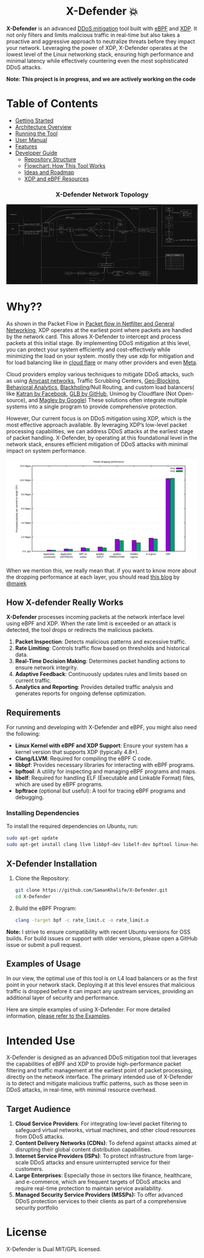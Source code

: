 <h1 align="center"> X-Defender 💥 </h1>

**X-Defender** is an advanced [DDoS mitigation](https://www.cloudflare.com/learning/ddos/ddos-mitigation/#:~:text=DDoS%20mitigation%20refers%20to%20the,%2Dservice%20(DDoS)%20attack.) tool built with [eBPF](https://ebpf.io/) and [XDP](https://www.iovisor.org/technology/xdp). It not only filters and limits malicious traffic in real-time but also takes a proactive and aggressive approach to neutralize threats before they impact your network. Leveraging the power of XDP, X-Defender operates at the lowest level of the Linux networking stack, ensuring high performance and minimal latency while effectively countering even the most sophisticated DDoS attacks.

**Note: This project is in progress, and we are actively working on the code**
# Table of Contents

- [Getting Started](https://github.com/SamanKhalife/X-Defender/blob/main/docs/getting-started.md)
- [Architecture Overview](https://github.com/SamanKhalife/X-Defender/blob/main/docs/architecture.md)
- [Running the Tool](https://github.com/SamanKhalife/X-Defender/blob/main/docs/running.md)
- [User Manual](https://github.com/SamanKhalife/X-Defender/blob/main/docs/user-guide.md)
- [Features](https://github.com/SamanKhalife/X-Defender/blob/main/docs/features.md)
- [Developer Guide](https://github.com/SamanKhalife/X-Defender/blob/main/docs/developer-guide.md)
    - [Repository Structure](https://github.com/SamanKhalife/X-Defender/blob/main/docs/repo-tree.md)
    - [Flowchart: How This Tool Works](https://github.com/SamanKhalife/X-Defender/blob/main/docs/flowchart.md)
    - [Ideas and Roadmap](https://github.com/SamanKhalife/X-Defender/blob/main/docs/Idea.md)
    - [XDP and eBPF Resources](https://github.com/SamanKhalife/X-Defender/blob/main/docs/resources-xdp-ebpf.md)



<h3 align="center"> X-Defender Network Topology </h3>

![alt text](imgs/X-defnder.png "Network Topology")



# Why??
As shown in the Packet Flow in [Packet flow in Netfilter and General Networking](https://upload.wikimedia.org/wikipedia/commons/3/37/Netfilter-packet-flow.svg), XDP operates at the earliest point where packets are handled by the network card. This allows X-Defender to intercept and process packets at this initial stage. By implementing DDoS mitigation at this level, you can protect your system efficiently and cost-effectively while minimizing the load on your system. mostly they use xdp for mitigation and for load balancing like in [cloud flare](https://youtu.be/ZQsbYmdMjnw?t=2685) or many other providers and even [Meta](https://about.meta.com/).

Cloud providers employ various techniques to mitigate DDoS attacks, such as using [Anycast networks](https://en.wikipedia.org/wiki/Anycast), Traffic Scrubbing Centers, [Geo-Blocking](https://en.wikipedia.org/wiki/Geo-blocking), [Behavioral Analytics](https://www.radware.com/blog/ddos-protection/2021/05/behavioral-analytics-how-to-secure-user-experience-under-a-ddos-attack/), [Blackholing](https://www.akamai.com/glossary/what-is-blackhole-routing)/Null Routing, and custom load balancers( like [Katran by Facebook](https://github.com/facebookincubator/katran), [GLB by GitHub](https://github.blog/engineering/glb-director-open-source-load-balancer/), Unimog by Cloudflare (Not Open-source), and [Maglev by Google](https://research.google/pubs/maglev-a-fast-and-reliable-software-network-load-balancer/)) These solutions often integrate multiple systems into a single program to provide comprehensive protection.

However, Our current focus is on DDoS mitigation using XDP, which is the most effective approach available. By leveraging XDP’s low-level packet processing capabilities, we can address DDoS attacks at the earliest stage of packet handling. X-Defender, by operating at this foundational level in the network stack, ensures efficient mitigation of DDoS attacks with minimal impact on system performance.


![alt text](imgs/packet-dropping-performance.png "Packet Dropping performance")

When we mention this, we really mean that. if you want to know more about the dropping performance at each layer, you should read [this blog](https://blog.cloudflare.com/how-to-drop-10-million-packets/) by [@majek](https://github.com/majek)

## How X-defender Really Works

**X-Defender** processes incoming packets at the network interface level using eBPF and XDP. When the rate limit is exceeded or an attack is detected, the tool drops or redirects the malicious packets.

1. **Packet Inspection**: Detects malicious patterns and excessive traffic.
2. **Rate Limiting**: Controls traffic flow based on thresholds and historical data.
3. **Real-Time Decision Making**: Determines packet handling actions to ensure network integrity.
4. **Adaptive Feedback**: Continuously updates rules and limits based on current traffic.
5. **Analytics and Reporting**: Provides detailed traffic analysis and generates reports for ongoing defense optimization.



## Requirements

For running and developing with X-Defender and eBPF, you might also need the following:
- **Linux Kernel with eBPF and XDP Support**: Ensure your system has a kernel version that supports XDP (typically 4.8+).
- **Clang/LLVM**: Required for compiling the eBPF C code.
- **libbpf**: Provides necessary libraries for interacting with eBPF programs.
- **bpftool**: A utility for inspecting and managing eBPF programs and maps.
- **libelf**: Required for handling ELF (Executable and Linkable Format) files, which are used by eBPF programs.
- **bpftrace** (optional but useful): A tool for tracing eBPF programs and debugging.

### Installing Dependencies

To install the required dependencies on Ubuntu, run:

```bash
sudo apt-get update
sudo apt-get install clang llvm libbpf-dev libelf-dev bpftool linux-headers-$(uname -r)
```


## X-Defender Installation

1. Clone the Repository:

    ```bash
    git clone https://github.com/SamanKhalife/X-Defender.git
    cd X-Defender
    ```

2. Build the eBPF Program:

    ```bash
    clang -target bpf -c rate_limit.c -o rate_limit.o
    ```

**Note:** I strive to ensure compatibility with recent Ubuntu versions for OSS builds. For build issues or support with older versions, please open a GitHub issue or submit a pull request.

## Examples of Usage
In our view, the optimal use of this tool is on L4 load balancers or as the first point in your network stack. Deploying it at this level ensures that malicious traffic is dropped before it can impact any upstream services, providing an additional layer of security and performance.

Here are simple examples of using X-Defender. For more detailed information, [please refer to the Examples](https://github.com/SamanKhalife/X-Defender/blob/main/docs/examples.md).


# Intended Use
X-Defender is designed as an advanced DDoS mitigation tool that leverages the capabilities of eBPF and XDP to provide high-performance packet filtering and traffic management at the earliest point of packet processing, directly on the network interface. The primary intended use of X-Defender is to detect and mitigate malicious traffic patterns, such as those seen in DDoS attacks, in real-time, with minimal resource overhead.

## Target Audience
1. **Cloud Service Providers**: For integrating low-level packet filtering to safeguard virtual networks, virtual machines, and other cloud resources from DDoS attacks.
2. **Content Delivery Networks (CDNs)**: To defend against attacks aimed at disrupting their global content distribution capabilities.
3. **Internet Service Providers (ISPs)**: To protect infrastructure from large-scale DDoS attacks and ensure uninterrupted service for their customers.
4. **Large Enterprises**: Especially those in sectors like finance, healthcare, and e-commerce, which are frequent targets of DDoS attacks and require real-time protection to maintain service availability.
5. **Managed Security Service Providers (MSSPs):** To offer advanced DDoS protection services to their clients as part of a comprehensive security portfolio

# License
X-Defender is Dual MIT/GPL licensed.

